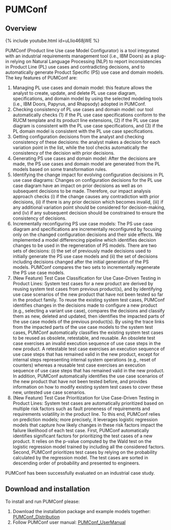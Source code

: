 # PUMConf

## Overview 

{% include youtube.html id=uLIio468jWE %}

PUMConf (Product line Use case Model Configurator) is a tool integrated with an industrial requirements management tool (i.e., IBM Doors) as a plug-in relying on Natural Language Processing (NLP) to report inconsistencies in Product Line (PL) use cases and contradicting decisions, and to automatically generate Product Specific (PS) use case and domain models.
The key features of PUMConf are:

1. Managing PL use cases and domain model: this feature allows the analyst to create, update, and delete PL use case diagram, specifications, and domain model by using the selected modeling tools (i.e., IBM Doors, Papyrus, and Rhapsody) adopted in PUMConf.
2. Checking consistency of PL use cases and domain model: our tool automatically checks (1) if the PL use case specifications conform to the RUCM template and its product line extensions, (2) if the PL use case diagram is consistent with the PL use case specifications, and (3) if the PL domain model is consistent with the PL use case specifications.
3. Getting configuration decisions from the analyst and checking consistency of these decisions: the analyst makes a decision for each variation point in the list, while the tool checks automatically the consistency of the decision with prior decisions.
4. Generating PS use cases and domain model:  After the decisions are made, the PS use cases and domain model are generated from the PL models based on some transformation rules.
5. Identifying the change impact for evolving configuration decisions in PL use case diagrams: Changes on configuration decisions for the PL use case diagram have an impact on prior decisions as well as on subsequent decisions to be made. Therefore, our impact analysis approach checks (i) if the change causes any contradiction with prior decisions, (ii) if there is any prior decision which becomes invalid, (iii) if any additional variation point should be considered for decision-making, and (iv) if any subsequent decision should be constrained to ensure the consistency of decisions.
6. Incrementally reconfiguring PS use case models: The PS use case diagram and specifications are incrementally reconfigured by focusing only on the changed configuration decisions and their side effects. We implemented a model differencing pipeline which identifies decision changes to be used in the regeneration of PS models. There are two sets of decisions: (i) the set of previously made decisions used to initially generate the PS use case models and (ii) the set of decisions including decisions changed after the initial generation of the PS models. PUMConf compares the two sets to incrementally regenerate the PS use case models.
7. (New Feature) Test Case Classification for Use Case-Driven Testing in Product Lines: System test cases for a new product are derived by reusing system test cases from previous product(s), and by identifying use case scenarios of the new product that have not been tested so far in the product family. To reuse the existing system test cases, PUMConf identifies changes in the decisions made to configure a new product (e.g., selecting a variant use case), compares the decisions and classify them as new, deleted and updated, then identifies the impacted parts of the use case models of the previous product(s). By using the trace links from the impacted parts of the use case models to the system test cases, PUMConf automatically classifies the existing system test cases to be reused as obsolete, retestable, and reusable. An obsolete test case exercises an invalid execution sequence of use case steps in the new product. A retestable test case exercises an execution sequence of use case steps that has remained valid in the new product, except for internal steps representing internal system operations (e.g., reset of counters) whereas a reusable test case exercises an execution sequence of use case steps that has remained valid in the new product. In addition, PUMConf automatically identifies the use case scenarios of the new product that have not been tested before, and provides information on how to modify existing system test cases to cover these new, untested use case scenarios.
8. (New Feature) Test Case Prioritization for Use Case-Driven Testing in Product Lines: System test cases are automatically prioritized based on multiple risk factors such as fault proneness of requirements and requirements volatility in the product line. To this end, PUMConf relies on prediction models; more precisely, it leverages logistic regression models that capture how likely changes in these risk factors impact the failure likelihood of each test case. First, PUMConf automatically identifies significant factors for prioritizing the test cases of a new product. It relies on the p-value computed by the Wald test on the logistic regression model trained by including all the considered factors. Second, PUMConf prioritizes test cases by relying on the probability calculated by the regression model. The test cases are sorted in descending order of probability and presented to engineers.

PUMConf has been successfully evaluated on an industrial case study.


## Download and installation

To install and run PUMConf please: 

1. Download the installation package and example models together: [PUMConf_Distribution](https://drive.google.com/open?id=1dBZcyiaFGJPXrCEZzVn_D8VQtPtYXMc8)
2. Follow PUMConf user manual: [PUMConf_UserManual](https://github.com/SNTSVV/PUMconf/raw/master/data/PUMConf_UserManual.pdf)




